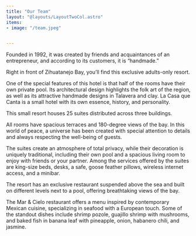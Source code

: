 ```yaml
---
title: "Our Team"
layout: "@layouts/LayoutTwoCol.astro"
items:
- image: "/team.jpeg"


---
```


<div class="grid gap-3 text-[14px]">
Founded in 1992, it was created by friends and acquaintances of an entrepreneur, and according to its customers, it is “handmade.”

Right in front of Zihuatanejo Bay, you’ll find this exclusive adults-only resort.

One of the special features of this hotel is that half of the rooms have their own private pool. Its architectural design highlights the folk art of the region, as well as its attractive handmade designs in Talavera and clay. La Casa que Canta is a small hotel with its own essence, history, and personality.

This small resort houses 25 suites distributed across three buildings.

All rooms have spacious terraces and 180-degree views of the bay. In this world of peace, a universe has been created with special attention to details and always respecting the well-being of guests.

The suites create an atmosphere of total privacy, while their decoration is uniquely traditional, including their own pool and a spacious living room to enjoy with friends or your partner. Among the services offered by the suites are king-size beds, desks, a safe, goose feather pillows, wireless internet access, and a minibar.

The resort has an exclusive restaurant suspended above the sea and built on different levels next to a pool, offering breathtaking views of the bay.

The Mar & Cielo restaurant offers a menu inspired by contemporary Mexican cuisine, specializing in seafood with a European touch. Some of the standout dishes include shrimp pozole, guajillo shrimp with mushrooms, and baked fish in banana leaf with pineapple, onion, habanero chili, and jasmine.


</div>



